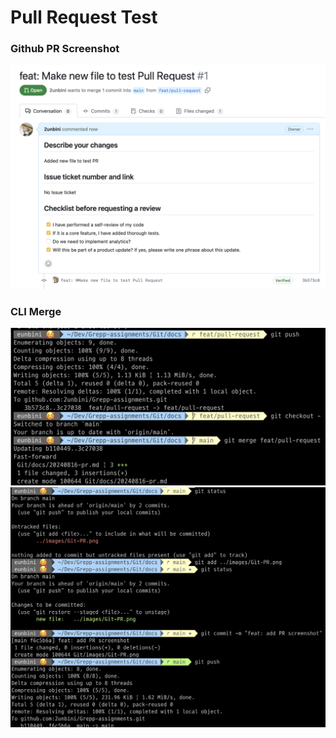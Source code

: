# Pull Request Test

### Github PR Screenshot
![pr](../images/Git-PR.png)

### CLI Merge
![m1](../images/Git-merge-1.png)
![m2](../images/Git-merge-2.png)
